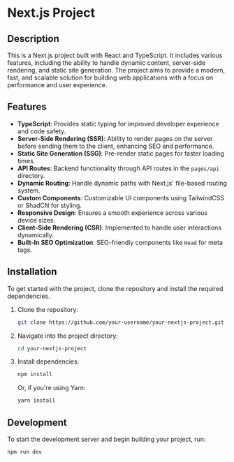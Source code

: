 # Next.js Project

## Description

This is a Next.js project built with React and TypeScript. It includes various features, including the ability to handle dynamic content, server-side rendering, and static site generation. The project aims to provide a modern, fast, and scalable solution for building web applications with a focus on performance and user experience.

## Features

- **TypeScript**: Provides static typing for improved developer experience and code safety.
- **Server-Side Rendering (SSR)**: Ability to render pages on the server before sending them to the client, enhancing SEO and performance.
- **Static Site Generation (SSG)**: Pre-render static pages for faster loading times.
- **API Routes**: Backend functionality through API routes in the `pages/api` directory.
- **Dynamic Routing**: Handle dynamic paths with Next.js' file-based routing system.
- **Custom Components**: Customizable UI components using TailwindCSS or ShadCN for styling.
- **Responsive Design**: Ensures a smooth experience across various device sizes.
- **Client-Side Rendering (CSR)**: Implemented to handle user interactions dynamically.
- **Built-In SEO Optimization**: SEO-friendly components like `Head` for meta tags.

## Installation

To get started with the project, clone the repository and install the required dependencies.

1. Clone the repository:
    ```bash
    git clone https://github.com/your-username/your-nextjs-project.git
    ```

2. Navigate into the project directory:
    ```bash
    cd your-nextjs-project
    ```

3. Install dependencies:
    ```bash
    npm install
    ```
    Or, if you're using Yarn:
    ```bash
    yarn install
    ```

## Development

To start the development server and begin building your project, run:

```bash
npm run dev
